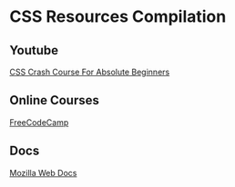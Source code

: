 # CSS Resources Compilation

## Youtube
[CSS Crash Course For Absolute Beginners](https://youtu.be/yfoY53QXEnI)

## Online Courses
[FreeCodeCamp](https://learn.freecodecamp.org/responsive-web-design/basic-css)


## Docs 
[Mozilla Web Docs](https://developer.mozilla.org/en-US/docs/Web/CSS)
